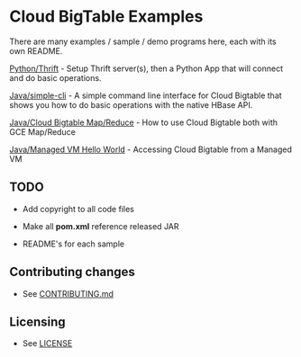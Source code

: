 # Cloud BigTable Examples

There are many examples / sample / demo programs here, each with its own README.

[Python/Thrift](python/thrift) - Setup Thrift server(s), then a Python App that will connect and do basic operations.

[Java/simple-cli](java/simple-cli) - A simple command line interface for Cloud Bigtable that shows you how to do basic operations with the native HBase API.

[Java/Cloud Bigtable Map/Reduce](java/wordcount-mapreduce) - How to use Cloud Bigtable both with GCE Map/Reduce

[Java/Managed VM Hello World](java/managed-vms) - Accessing Cloud Bigtable from a Managed VM

## TODO
* Add copyright to all code files

* Make all **pom.xml** reference released JAR

* README's for each sample


## Contributing changes

* See [CONTRIBUTING.md](CONTRIBUTING.md)


## Licensing

* See [LICENSE](LICENSE)
